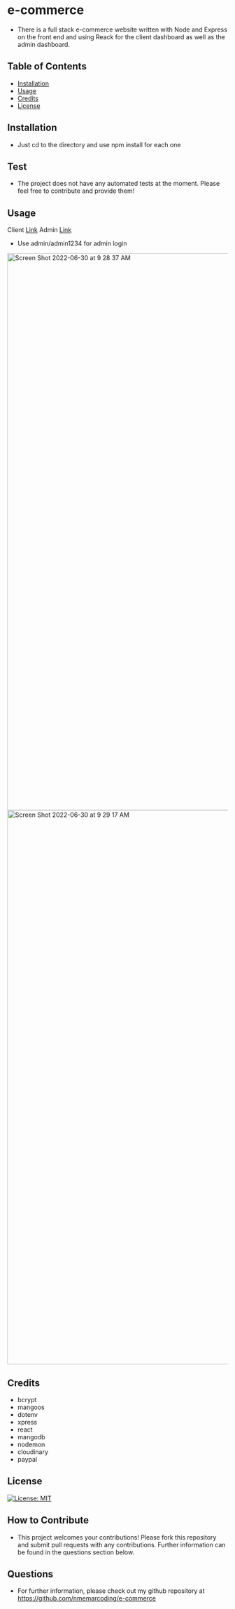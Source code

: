 # e-commerce

* There is a full stack e-commerce website written with Node and Express on the front end and using Reack for the client dashboard as well as the admin dashboard.
## Table of Contents
- [Installation](#installation) 
- [Usage](#usage) 
- [Credits](#credits) 
- [License](#license)
## Installation 
* Just cd to the directory and use npm install for each one

## Test 
* The project does not have any automated tests at the moment. Please feel free to contribute and provide them!
## Usage
Client [Link](https://e-commerce1400.web.app/)
Admin [Link](https://e-commerce1400-admin.web.app/)
* Use admin/admin1234 for admin login

<img width="1271" alt="Screen Shot 2022-06-30 at 9 28 37 AM" src="https://user-images.githubusercontent.com/94582549/176729662-9d1835b8-3994-4a6a-89de-862ea15b4718.png">

<img width="1265" alt="Screen Shot 2022-06-30 at 9 29 17 AM" src="https://user-images.githubusercontent.com/94582549/176729871-9b7e36cf-bcc8-4867-9938-7b9f0132a4bc.png">



## Credits
* bcrypt
* mangoos
* dotenv
* xpress
* react
* mangodb
* nodemon
* cloudinary
* paypal

## License
[![License: MIT](https://img.shields.io/badge/License-MIT-yellow.svg)](https://opensource.org/licenses/MIT)            
## How to Contribute 
* This project welcomes your contributions! Please fork this repository and submit pull requests with any contributions. Further information can be found in the questions section below.
## Questions
* For further information, please check out my github repository at https://github.com/nmemarcoding/e-commerce

